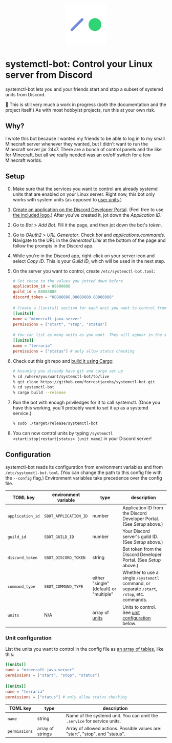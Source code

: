 <p align="center">
  <img src="logo.png" width="128" height="128" alt="Logo">
</p>

# systemctl-bot: Control your Linux server from Discord

systemctl-bot lets you and your friends start and stop a subset of systemd units from Discord.

🚧 This is still very much a work in progress (both the documentation and the project itself.) As with most hobbyist projects, run this at your own risk.

## Why?

I wrote this bot because I wanted my friends to be able to log in to my small Minecraft server whenever they wanted, but I didn't want to run the Minecraft server jar 24x7. There are a bunch of control panels and the like for Minecraft, but all we really needed was an on/off switch for a few Minecraft worlds.

## Setup

0.  Make sure that the services you want to control are already systemd units that are enabled on your Linux server. Right now, this bot only works with system units (as opposed to [user units](https://wiki.archlinux.org/title/Systemd/User).)

1.  [Create an application on the Discord Developer Portal](https://discord.com/developers/applications). (Feel free to use [the included logo](./logo.png).) After you've created it, jot down the _Application ID_.

2.  Go to _Bot_ > _Add Bot_. Fill it the page, and then jot down the bot's _token_.

3.  Go to _OAuth2_ > _URL Generator_. Check _bot_ and _applications.commands_. Navigate to the URL in the _Generated Link_ at the bottom of the page and follow the prompts in the Discord app.

4.  While you're in the Discord app, right-click on your server icon and select _Copy ID_. This is your _Guild ID_, which will be used in the next step.

5.  On the server you want to control, create `/etc/systemctl-bot.toml`:

    ```toml
    # Set these to the values you jotted down before
    application_id = 88888888
    guild_id = 88888888
    discord_token = "88888888.88888888.88888888"

    # Create a [[units]] section for each unit you want to control from Discord
    [[units]]
    name = "minecraft-java-server"
    permissions = ["start", "stop", "status"]

    # You can list as many units as you want. They will appear in the same order in Discord's autocomplete list.
    [[units]]
    name = "terraria"
    permissions = ["status"] # only allow status checking
    ```

6.  Check out this git repo and [build it using Cargo](https://doc.rust-lang.org/cargo/commands/cargo-build.html):

    ```sh
    # Assuming you already have git and cargo set up
    % cd /where/you/want/systemctl-bot/to/live
    % git clone https://github.com/forrestjacobs/systemctl-bot.git
    % cd systemctl-bot
    % cargo build --release
    ```

7.  Run the bot with enough priviledges for it to call systemctl. (Once you have this working, you'll probably want to set it up as a systemd service.)

    ```sh
    % sudo ./target/release/systemctl-bot
    ```

8.  You can now control units by typing `/systemctl <start|stop|restart|status> [unit name]` in your Discord server!

## Configuration

systemctl-bot reads its configuration from environment variables and from `/etc/systemctl-bot.toml`. (You can change the path to this config file with the `--config` flag.) Environment variables take precedence over the config file.

| TOML key         | environment variable  | type                                    | description                                                                                 |
| ---------------- | --------------------- | --------------------------------------- | ------------------------------------------------------------------------------------------- |
| `application_id` | `SBOT_APPLICATION_ID` | number                                  | Application ID from the Discord Developer Portal. (See _Setup_ above.)                      |
| `guild_id`       | `SBOT_GUILD_ID`       | number                                  | Your Discord server's guild ID. (See _Setup_ above.)                                        |
| `discord_token`  | `SBOT_DISCORD_TOKEN`  | string                                  | Bot token from the Discord Developer Portal. (See _Setup_ above.)                           |
| `command_type`   | `SBOT_COMMAND_TYPE`   | either "single" (default) or "multiple" | Whether to use a single `/systemctl` command, or separate `/start`, `/stop`, etc. commands. |
| `units`          | N/A                   | array of [units](#unit-configuration)   | Units to control. See [unit configuration](#unit-configuration) below.                      |

### Unit configuration

List the units you want to control in the config file as [an array of tables](https://toml.io/en/v1.0.0#array-of-tables), like this:

```toml
[[units]]
name = "minecraft-java-server"
permissions = ["start", "stop", "status"]

[[units]]
name = "terraria"
permissions = ["status"] # only allow status checking
```

| TOML key      | type             | description                                                                   |
| ------------- | ---------------- | ----------------------------------------------------------------------------- |
| `name`        | string           | Name of the systemd unit. You can omit the `.service` for service units.      |
| `permissions` | array of strings | Array of allowed actions. Possible values are: "start", "stop", and "status". |
